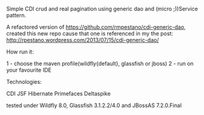 Simple CDI crud and real pagination using generic dao and (micro ;))Service pattern.

A refactored version of https://github.com/rmpestano/cdi-generic-dao, created this new repo cause that one is referenced in my the post: http://rpestano.wordpress.com/2013/07/15/cdi-generic-dao/


How run it:

1 - choose the maven profile(wildfly{default}, glassfish or jboss)
2 - run on your favourite IDE



Technologies:

CDI
JSF
Hibernate
Primefaces
Deltaspike



tested under Wildfly 8.0, Glassfish 3.1.2.2/4.0 and JBossAS 7.2.0.Final
